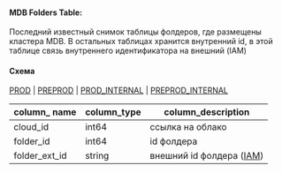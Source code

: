 #### MDB Folders Table:

Последний известный снимок таблицы фолдеров, где размещены кластера MDB.
В остальных таблицах хранится внутренний id, в этой таблице связь внутреннего
идентификатора на внешний (IAM)

#### Схема

[PROD](https://yt.yandex-team.ru/hahn/navigation?path=//home/cloud-dwh/data/prod/ods/mdb/folders)
| [PREPROD](https://yt.yandex-team.ru/hahn/navigation?path=//home/cloud-dwh/data/preprod/ods/mdb/folders)
| [PROD_INTERNAL](https://yt.yandex-team.ru/hahn/navigation?path=//home/cloud-dwh/data/prod_internal/ods/mdb/folders)
| [PREPROD_INTERNAL](https://yt.yandex-team.ru/hahn/navigation?path=//home/cloud-dwh/data/preprod_internal/ods/mdb/folders)



| column_ name  | column_type | column_description                                                                                                       |
|---------------|-------------|--------------------------------------------------------------------------------------------------------------------------|
| cloud_id      | int64       | ссылка на облако                                                                                                         |
| folder_id     | int64       | id фолдера                                                                                                               |
| folder_ext_id | string      | внешний id фолдера ([IAM](https://yt.yandex-team.ru/hahn/navigation?path=//home/cloud-dwh/data/preprod/ods/iam/folders)) |

